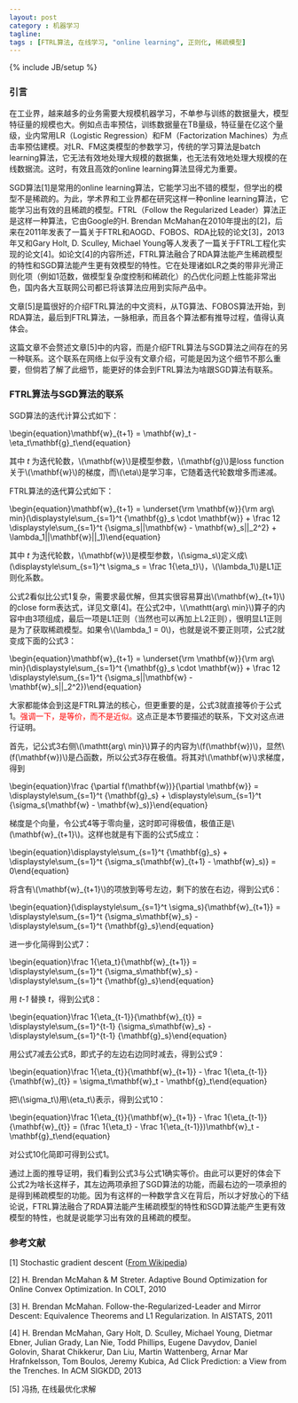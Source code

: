 ```yaml
---
layout: post
category : 机器学习
tagline: 
tags : [FTRL算法, 在线学习, "online learning", 正则化, 稀疏模型]
---
```

{% include JB/setup %}

### 引言

在工业界，越来越多的业务需要大规模机器学习，不单参与训练的数据量大，模型特征量的规模也大。例如点击率预估，训练数据量在TB量级，特征量在亿这个量级，业内常用LR（Logistic Regression）和FM（Factorization Machines）为点击率预估建模。对LR、FM这类模型的参数学习，传统的学习算法是batch learning算法，它无法有效地处理大规模的数据集，也无法有效地处理大规模的在线数据流。这时，有效且高效的online learning算法显得尤为重要。

SGD算法[1]是常用的online learning算法，它能学习出不错的模型，但学出的模型不是稀疏的。为此，学术界和工业界都在研究这样一种online learning算法，它能学习出有效的且稀疏的模型。FTRL（Follow the Regularized Leader）算法正是这样一种算法，它由Google的H. Brendan McMahan在2010年提出的[2]，后来在2011年发表了一篇关于FTRL和AOGD、FOBOS、RDA比较的论文[3]，2013年又和Gary Holt, D. Sculley, Michael Young等人发表了一篇关于FTRL工程化实现的论文[4]。如论文[4]的内容所述，FTRL算法融合了RDA算法能产生稀疏模型的特性和SGD算法能产生更有效模型的特性。它在处理诸如LR之类的带非光滑正则化项（例如1范数，做模型复杂度控制和稀疏化）的凸优化问题上性能非常出色，国内各大互联网公司都已将该算法应用到实际产品中。

文章[5]是篇很好的介绍FTRL算法的中文资料，从TG算法、FOBOS算法开始，到RDA算法，最后到FTRL算法，一脉相承，而且各个算法都有推导过程，值得认真体会。

这篇文章不会赘述文章[5]中的内容，而是介绍FTRL算法与SGD算法之间存在的另一种联系。这个联系在网络上似乎没有文章介绍，可能是因为这个细节不那么重要，但倘若了解了此细节，能更好的体会到FTRL算法为啥跟SGD算法有联系。

### FTRL算法与SGD算法的联系

SGD算法的迭代计算公式如下：

\begin{equation}\mathbf{w}_{t+1} = \mathbf{w}_t - \eta_t\mathbf{g}_t\end{equation}

其中 *t* 为迭代轮数，\\(\mathbf{w}\\)是模型参数，\\(\mathbf{g}\\)是loss function关于\\(\mathbf{w}\\)的梯度，而\\(\eta\\)是学习率，它随着迭代轮数增多而递减。

FTRL算法的迭代算公式如下：

\begin{equation}\mathbf{w}\_{t+1} = \underset{\rm \mathbf{w}}{\rm arg\ min}(\displaystyle\sum_{s=1}^t {\mathbf{g}_s \cdot \mathbf{w}} + \frac 12 \displaystyle\sum\_{s=1}^t {\sigma_s\|\|\mathbf{w} - \mathbf{w}_s\|\|_2^2} + \lambda_1\|\|\mathbf{w}\|\|_1)\end{equation}

其中 *t* 为迭代轮数，\\(\mathbf{w}\\)是模型参数，\\(\sigma_s\\)定义成\\(\displaystyle\sum_{s=1}^t \sigma_s = \frac 1{\eta_t}\\)，\\(\lambda_1\\)是L1正则化系数。

公式2看似比公式1复杂，需要求最优解，但其实很容易算出\\(\mathbf{w}_{t+1}\\)的close form表达式，详见文章[4]。在公式2中，\\(\mathtt{arg\ min}\\)算子的内容中由3项组成，最后一项是L1正则（当然也可以再加上L2正则），很明显L1正则是为了获取稀疏模型。如果令\\(\lambda_1 = 0\\)，也就是说不要正则项，公式2就变成下面的公式3：

\begin{equation}\mathbf{w}\_{t+1} = \underset{\rm \mathbf{w}}{\rm arg\ min}(\displaystyle\sum_{s=1}^t {\mathbf{g}_s \cdot \mathbf{w}} + \frac 12 \displaystyle\sum\_{s=1}^t {\sigma_s\|\|\mathbf{w} - \mathbf{w}_s\|\|_2^2})\end{equation}

大家都能体会到这是FTRL算法的核心，但更重要的是，公式3就直接等价于公式1。<font color='red'>强调一下，是等价，而不是近似。</font>这点正是本节要描述的联系，下文对这点进行证明。

首先，记公式3右侧\\(\mathtt{arg\ min}\\)算子的内容为\\(f(\mathbf{w})\\)，显然\\(f(\mathbf{w})\\)是凸函数，所以公式3存在极值。将其对\\(\mathbf{w}\\)求梯度，得到

\begin{equation}\frac {\partial f(\mathbf{w})}{\partial \mathbf{w}} = \displaystyle\sum_{s=1}^t {\mathbf{g}_s} + \displaystyle\sum\_{s=1}^t {\sigma_s(\mathbf{w} - \mathbf{w}_s)}\end{equation}

梯度是个向量，令公式4等于零向量，这时即可得极值，极值正是\\(\mathbf{w}_{t+1}\\)。这样也就是有下面的公式5成立：

\begin{equation}\displaystyle\sum_{s=1}^t {\mathbf{g}_s} + \displaystyle\sum\_{s=1}^t {\sigma_s(\mathbf{w}\_{t+1} - \mathbf{w}_s)} = 0\end{equation}

将含有\\(\mathbf{w}_{t+1}\\)的项放到等号左边，剩下的放在右边，得到公式6：

\begin{equation}(\displaystyle\sum_{s=1}^t \sigma_s){\mathbf{w}_{t+1}} = \displaystyle\sum\_{s=1}^t {\sigma_s\mathbf{w}_s} - \displaystyle\sum\_{s=1}^t {\mathbf{g}_s}\end{equation}

进一步化简得到公式7：

\begin{equation}\frac 1{\eta_t}{\mathbf{w}_{t+1}} = \displaystyle\sum\_{s=1}^t {\sigma_s\mathbf{w}_s} - \displaystyle\sum\_{s=1}^t {\mathbf{g}_s}\end{equation}

用 *t-1* 替换 *t*，得到公式8：

\begin{equation}\frac 1{\eta_{t-1}}{\mathbf{w}_{t}} = \displaystyle\sum\_{s=1}^{t-1} {\sigma_s\mathbf{w}_s} - \displaystyle\sum\_{s=1}^{t-1} {\mathbf{g}_s}\end{equation}

用公式7减去公式8，即式子的左边右边同时减去，得到公式9：

\begin{equation}\frac 1{\eta_{t}}{\mathbf{w}\_{t+1}} - \frac 1{\eta\_{t-1}}{\mathbf{w}_{t}} = \sigma_t\mathbf{w}_t - \mathbf{g}_t\end{equation}

把\\(\sigma_t\\)用\\(eta_t\\)表示，得到公式10：

\begin{equation}\frac 1{\eta_{t}}{\mathbf{w}\_{t+1}} - \frac 1{\eta\_{t-1}}{\mathbf{w}_{t}} = (\frac 1{\eta_t} - \frac 1{\eta\_{t-1}})\mathbf{w}_t - \mathbf{g}_t\end{equation}

对公式10化简即可得到公式1。

通过上面的推导证明，我们看到公式3与公式1确实等价。由此可以更好的体会下公式2为啥长这样子，其左边两项承担了SGD算法的功能，而最右边的一项承担的是得到稀疏模型的功能。因为有这样的一种数学含义在背后，所以才好放心的下结论说，FTRL算法融合了RDA算法能产生稀疏模型的特性和SGD算法能产生更有效模型的特性，也就是说能学习出有效的且稀疏的模型。

### 参考文献

[1] Stochastic gradient descent ([From Wikipedia](https://en.wikipedia.org/wiki/Stochastic_gradient_descent))

[2] H. Brendan McMahan & M Streter. Adaptive Bound Optimization for Online Convex Optimization. In COLT, 2010

[3] H. Brendan McMahan. Follow-the-Regularized-Leader and Mirror Descent: Equivalence Theorems and L1 Regularization. In AISTATS, 2011

[4] H. Brendan McMahan, Gary Holt, D. Sculley, Michael Young, Dietmar Ebner, Julian Grady, Lan Nie, Todd Phillips, Eugene Davydov, Daniel Golovin, Sharat Chikkerur, Dan Liu, Martin Wattenberg, Arnar Mar Hrafnkelsson, Tom Boulos, Jeremy Kubica, Ad Click Prediction: a View from the Trenches. In ACM SIGKDD, 2013

[5] 冯扬, 在线最优化求解

